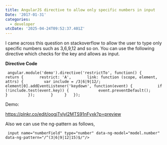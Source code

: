 ```yaml
---
title: AngularJS directive to allow only specific numbers in input
Date: '2017-01-31'
categories:
  - developer
utcDate: '2025-04-24T09:52:37.401Z'
---
```


I came across this question on stackoverflow to allow the user to type only specific numbers such as 3,6,9,12 and so on. You can use the following directive which checks for the key and allows as input.  
  
**Directive Code**  

```
 angular.module('demo').directive('restrictTo', function() {     return {       restrict: 'A',       link: function (scope, element, attrs) {         var include = /3|6|9|12/;         element[0].addEventListener('keydown', function(event) {           if (!include.test(event.key)) {             event.preventDefault();           }         });       }     }   });  
```

  
Demo:  
  
https://plnkr.co/edit/oogjTylyl2MTS91nFyxk?p=preview  
  
Also we can use the ng-pattern as follows,  
  

```
 input name="numberField" type="number" data-ng-model="model.number" data-ng-pattern="/^(3|6|9|12|15)$/"/>  
```
